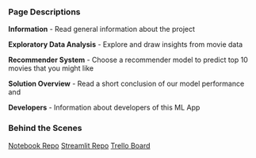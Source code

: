 ### Page Descriptions


**Information** - Read general information about the project

**Exploratory Data Analysis** - Explore and draw insights from movie data

**Recommender System** - Choose a recommender model to predict top 10 movies that you might like

**Solution Overview** - Read a short conclusion of our model performance and 

**Developers** - Information about developers of this ML App 

### Behind the Scenes

[Notebook Repo](https://github.com/marth418/unsupervised-predict-streamlit-template/blob/master/Team_6_Recommenderf.ipynb)
[Streamlit Repo](https://github.com/marth418/unsupervised-predict-streamlit-template)
[Trello Board](https://trello.com/b/24XMJ09M/team-6-unsupervised-predict)